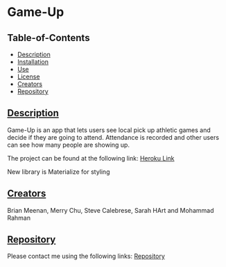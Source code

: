 # Game-Up
  
  
  ## Table-of-Contents

  * [Description](#description)
  * [Installation](#installation)
  * [Use](#use)
  * [License](#license)
  * [Creators](#creators)
  * [Repository](#repository)
  
  ## [Description](#table-of-contents)
  Game-Up is an app that lets users see local pick up athletic games and decide if they are going to attend. Attendance is recorded and other users can see how many people are showing up. 

  The project can be found at the following link: [Heroku Link](https://guarded-waters-75502.herokuapp.com/)

  New library is Materialize for styling


  ## [Creators](#table-of-contents)
  Brian Meenan, Merry Chu, Steve Calebrese, Sarah HArt and Mohammad Rahman

  
  ## [Repository](#table-of-contents)
  Please contact me using the following links:
  [Repository](https://github.com/Brian-Lets-Go/Game-Up)
 
